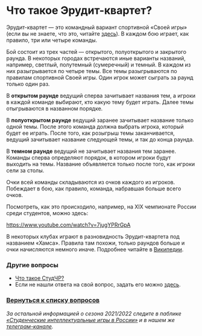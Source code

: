 # Что такое Эрудит-квартет?

Эрудит-квартет — это командный вариант спортивной «Своей игры» (если вы не знаете, что это, читайте [здесь](https://vk.com/@chgk_student-svoya-igra-wtf)). В каждом бою играет, как правило, три или четыре команды.

Бой состоит из трех частей — открытого, полуоткрытого и закрытого раунда. В некоторых городах встречаются иные варианты названий, например, светлый, полутемный (сумеречный) и темный. В каждом из них разыгрывается по четыре темы. Все темы разыгрываются по правилам спортивной Своей игры. Один игрок может сыграть за раунд только один раз.

В **открытом раунде** ведущий сперва зачитывает названия тем, а игроки в каждой команде выбирают, кто какую тему будет играть. Далее темы отыгрываются в названном порядке.

В **полуоткрытом раунде** ведущий заранее зачитывает название только одной темы. После этого команда должна выбрать игрока, который будет ее играть. После того, как розыгрыш темы заканчивается, ведущий зачитывает название следующей темы, и так до конца раунда.

В **темном раунде** ведущий не зачитывает названия тем заранее. Команды сперва определяют порядок, в котором игроки будут выходить на темы. Название объявляется только после того, как игроки сели за столы.

Очки всей команды складываются из очков каждого из игроков. Побеждает в бою, как правило, команда, набравшая больше всего очков.

Посмотреть, как это происходило, например, на XIX чемпионате России среди студентов, можно здесь:

https://www.youtube.com/watch?v=7jugYPRrGpA

В некоторых клубах играют в разновидность Эрудит-квартета под названием «Хамса». Правила там похожи, только раундов больше и очки начисляются немного иначе. Подробнее читайте в [Википедии](https://ru.wikipedia.org/wiki/Хамса_%28игра%29).

### Другие вопросы

- [Что такое СтудЧР?](https://vk.com/@chgk_student-studchr-wtf)
- Если не нашли ответа на свой вопрос, задать его можно [здесь](https://vk.com/topic-99683830_42237587).

### [Вернуться к списку вопросов](https://vk.com/@chgk_student-studchr-faq)

*За остальной информацией о сезона 2021/2022 следите в паблике [«Студенческие интеллектуальные игры в России»](https://vk.com/chgk_student) и в нашем же [телеграм-канале](https://t.me/chgk_student_ru).*
